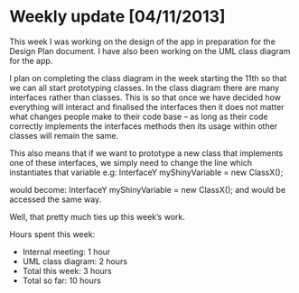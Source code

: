 # Weekly update [04/11/2013]
This week I was working on the design of the app in preparation for the Design Plan document. I have also been working on the UML class diagram for the app.

I plan on completing the class diagram in the week starting the 11th so that we can all start prototyping classes. In the class diagram there are many interfaces rather than classes. This is so that once we have decided how everything will interact and finalised the interfaces then it does not matter what changes people make to their code base – as long as their code correctly implements the interfaces methods then its usage within other classes will remain the same.

This also means that if we want to prototype a new class that implements one of these interfaces, we simply need to change the line which instantiates that variable e.g:
InterfaceY myShinyVariable = new ClassX();

 

would become:
InterfaceY myShinyVariable = new ClassX();
and would be accessed the same way.

Well, that pretty much ties up this week’s work.

Hours spent this week:

 * Internal meeting: 1 hour
 * UML class diagram: 2 hours
 * Total this week: 3 hours
 * Total so far: 10 hours
